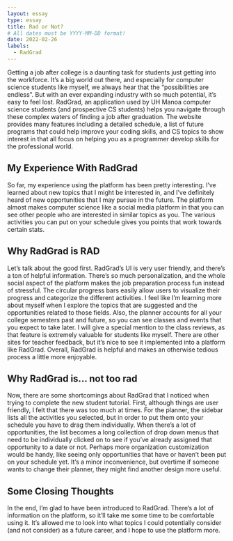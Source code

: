 ```yaml
---
layout: essay
type: essay
title: Rad or Not?
# All dates must be YYYY-MM-DD format!
date: 2022-02-26
labels:
  - RadGrad
---
```


Getting a job after college is a daunting task for students just getting into the workforce. It’s a big world out there, and especially for computer science students like myself, we always hear that the “possibilities are endless”. But with an ever expanding industry with so much potential, it’s easy to feel lost. RadGrad, an application used by UH Manoa computer science students (and prospective CS students) helps you navigate through these complex waters of finding a job after graduation. The website provides many features including a detailed schedule, a list of future programs that could help improve your coding skills, and CS topics to show interest in that all focus on helping you as a programmer develop skills for the professional world.

## My Experience With RadGrad

So far, my experience using the platform has been pretty interesting. I’ve learned about new topics that I might be interested in, and I’ve definitely heard of new opportunities that I may pursue in the future. The platform almost makes computer science like a social media platform in that you can see other people who are interested in similar topics as you. The various activities you can put on your schedule gives you points that work towards certain stats.

## Why RadGrad is RAD

Let’s talk about the good first. RadGrad’s UI is very user friendly, and there’s a ton of helpful information. There’s so much personalization, and the whole social aspect of the platform makes the job preparation process fun instead of stressful. The circular progress bars easily allow users to visualize their progress and categorize the different activities. I feel like I’m learning more about myself when I explore the topics that are suggested and the opportunities related to those fields. Also, the planner accounts for all your college semesters past and future, so you can see classes and events that you expect to take later. I will give a special mention to the class reviews, as that feature is extremely valuable for students like myself. There are other sites for teacher feedback, but it’s nice to see it implemented into a platform like RadGrad. Overall, RadGrad is helpful and makes an otherwise tedious process a little more enjoyable.

## Why RadGrad is... not too rad

Now, there are some shortcomings about RadGrad that I noticed when trying to complete the new student tutorial. First, although things are user friendly, I felt that there was too much at times. For the planner, the sidebar lists all the activities you selected, but in order to put them onto your schedule you have to drag them individually. When there’s a lot of opportunities, the list becomes a long collection of drop down menus that need to be individually clicked on to see if you’ve already assigned that opportunity to a date or not. Perhaps more organization customization would be handy, like seeing only opportunities that have or haven’t been put on your schedule yet. It’s a minor inconvenience, but overtime if someone wants to change their planner, they might find another design more useful.

## Some Closing Thoughts

In the end, I’m glad to have been introduced to RadGrad. There’s a lot of information on the platform, so it’ll take me some time to be comfortable using it. It’s allowed me to look into what topics I could potentially consider (and not consider) as a future career, and I hope to use the platform more.
